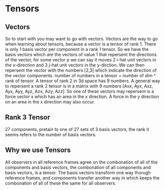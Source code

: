 # Tensors

## Vectors

So to start with you may want to go with vectors. Vectors are the way to go when learning about tensors, because a vector is a tensor of rank 1. There is only 1 basis vector per component in a rank 1 tensor. So we have the basis vectors which are the vectors of value 1 that repersent the directions of the vector, for some vector p we can say it moves 2 i-hat unit vectors in the x-direction and 3 j-hat unit vectors in the y-dirction. We can then repersent the vector with the numbers [2,3] which indicate the direction of the vector components. number of numbers in a tensor = number of dim ^ rank of tensor. A tensor of rank 2 in 3d space has 9 numbers. A general way to repersent a rank 2 tensor is in a matrix with 9 numbers [Axx, Ayx, Axz, Ayx, Ayy, Ayz, Azx, Azy, Azz]. So one of these vectors may repersent is a force vector x which has an area in the x direction. A force in the y direction on an area in the x direction may also occur.

## Rank 3 Tensor

27 components, pretain to one of 27 sets of 3 basis vectors, the rank it seems refers to the number of basis vectors.

## Why we use Tensors

All observers in all reference frames agree on the combonation of all of the components and basis vectors, the combonation of all components and basis vectors, is a tensor. The basis vectors transform one way thorugh reference frames, and components transfer another way in which keeps the combonation of all of these the same for all observers. 
